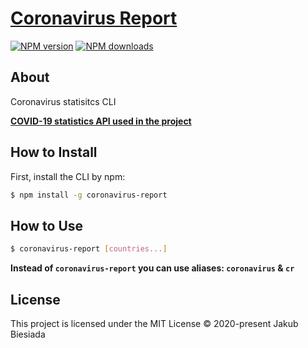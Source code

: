 # [Coronavirus Report](https://github.com/awesome-cli/coronavirus-report)

[![NPM version](http://img.shields.io/npm/v/coronavirus-report.svg?style=flat-square)](https://www.npmjs.com/package/coronavirus-report)
[![NPM downloads](http://img.shields.io/npm/dm/coronavirus-report.svg?style=flat-square)](https://www.npmjs.com/package/coronavirus-report)

## About
Coronavirus statisitcs CLI

**[COVID-19 statistics API used in the project](https://covid19.mathdro.id/api)**

## How to Install
First, install the CLI by npm:
```bash
$ npm install -g coronavirus-report
```

## How to Use
```bash
$ coronavirus-report [countries...]
```

**Instead of `coronavirus-report` you can use aliases: `coronavirus` & `cr`**

## License
This project is licensed under the MIT License © 2020-present Jakub Biesiada
